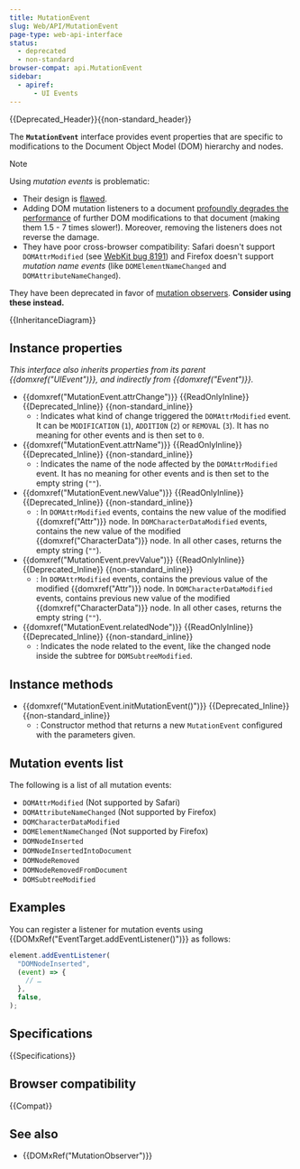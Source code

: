 ```yaml
---
title: MutationEvent
slug: Web/API/MutationEvent
page-type: web-api-interface
status:
  - deprecated
  - non-standard
browser-compat: api.MutationEvent
sidebar:
  - apiref:
      - UI Events
---
```


{{Deprecated_Header}}{{non-standard_header}}

The **`MutationEvent`** interface provides event properties that are specific to modifications to the Document Object Model (DOM) hierarchy and nodes.

> [!NOTE]
> Using _mutation events_ is problematic:
>
> - Their design is [flawed](https://lists.w3.org/Archives/Public/public-webapps/2011JulSep/0779.html).
> - Adding DOM mutation listeners to a document [profoundly degrades the performance](https://groups.google.com/g/mozilla.dev.platform/c/L0Lx11u5Bvs?pli=1) of further DOM modifications to that document (making them 1.5 - 7 times slower!). Moreover, removing the listeners does not reverse the damage.
> - They have poor cross-browser compatibility: Safari doesn't support `DOMAttrModified` (see [WebKit bug 8191](https://webkit.org/b/8191)) and Firefox doesn't support _mutation name events_ (like `DOMElementNameChanged` and `DOMAttributeNameChanged`).
>
> They have been deprecated in favor of [mutation observers](/en-US/docs/Web/API/MutationObserver). **Consider using these instead.**

{{InheritanceDiagram}}

## Instance properties

_This interface also inherits properties from its parent {{domxref("UIEvent")}}, and indirectly from {{domxref("Event")}}._

- {{domxref("MutationEvent.attrChange")}} {{ReadOnlyInline}} {{Deprecated_Inline}} {{non-standard_inline}}
  - : Indicates what kind of change triggered the `DOMAttrModified` event. It can be `MODIFICATION` (`1`), `ADDITION` (`2`) or `REMOVAL` (`3`). It has no meaning for other events and is then set to `0`.
- {{domxref("MutationEvent.attrName")}} {{ReadOnlyInline}} {{Deprecated_Inline}} {{non-standard_inline}}
  - : Indicates the name of the node affected by the `DOMAttrModified` event. It has no meaning for other events and is then set to the empty string (`""`).
- {{domxref("MutationEvent.newValue")}} {{ReadOnlyInline}} {{Deprecated_Inline}} {{non-standard_inline}}
  - : In `DOMAttrModified` events, contains the new value of the modified {{domxref("Attr")}} node. In `DOMCharacterDataModified` events, contains the new value of the modified {{domxref("CharacterData")}} node. In all other cases, returns the empty string (`""`).
- {{domxref("MutationEvent.prevValue")}} {{ReadOnlyInline}} {{Deprecated_Inline}} {{non-standard_inline}}
  - : In `DOMAttrModified` events, contains the previous value of the modified {{domxref("Attr")}} node. In `DOMCharacterDataModified` events, contains previous new value of the modified {{domxref("CharacterData")}} node. In all other cases, returns the empty string (`""`).
- {{domxref("MutationEvent.relatedNode")}} {{ReadOnlyInline}} {{Deprecated_Inline}} {{non-standard_inline}}
  - : Indicates the node related to the event, like the changed node inside the subtree for `DOMSubtreeModified`.

## Instance methods

- {{domxref("MutationEvent.initMutationEvent()")}} {{Deprecated_Inline}} {{non-standard_inline}}
  - : Constructor method that returns a new `MutationEvent` configured with the parameters given.

## Mutation events list

The following is a list of all mutation events:

- `DOMAttrModified` (Not supported by Safari)
- `DOMAttributeNameChanged` (Not supported by Firefox)
- `DOMCharacterDataModified`
- `DOMElementNameChanged` (Not supported by Firefox)
- `DOMNodeInserted`
- `DOMNodeInsertedIntoDocument`
- `DOMNodeRemoved`
- `DOMNodeRemovedFromDocument`
- `DOMSubtreeModified`

## Examples

You can register a listener for mutation events using {{DOMxRef("EventTarget.addEventListener()")}} as follows:

```js
element.addEventListener(
  "DOMNodeInserted",
  (event) => {
    // …
  },
  false,
);
```

## Specifications

{{Specifications}}

## Browser compatibility

{{Compat}}

## See also

- {{DOMxRef("MutationObserver")}}
